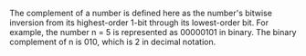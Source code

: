 The complement of a number is defined here as the number's bitwise inversion from its highest-order 1-bit through its lowest-order bit. For example, the number n = 5 is represented as 00000101 in binary. The binary complement of n is 010, which is 2 in decimal notation.
